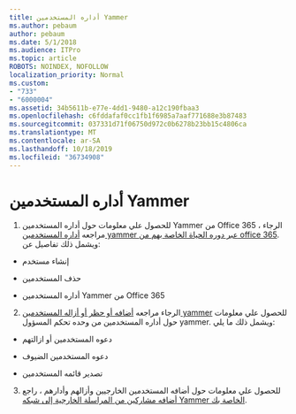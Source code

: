 ```yaml
---
title: أداره المستخدمين Yammer
ms.author: pebaum
author: pebaum
ms.date: 5/1/2018
ms.audience: ITPro
ms.topic: article
ROBOTS: NOINDEX, NOFOLLOW
localization_priority: Normal
ms.custom:
- "733"
- "6000004"
ms.assetid: 34b5611b-e77e-4dd1-9480-a12c190fbaa3
ms.openlocfilehash: c6fddafaf0cc1fb1f6985a7aaf771688e3b87483
ms.sourcegitcommit: 037331d71f06750d972c0b6278b23bb15c4806ca
ms.translationtype: MT
ms.contentlocale: ar-SA
ms.lasthandoff: 10/18/2019
ms.locfileid: "36734908"
---
```

# <a name="managing-yammer-users"></a>أداره المستخدمين Yammer

1. للحصول علي معلومات حول أداره المستخدمين Yammer من Office 365 ، الرجاء مراجعه [أداره المستخدمين yammer عبر دوره الحياة الخاصة بهم من office 365](https://docs.microsoft.com/yammer/manage-yammer-users/manage-users-across-their-lifecycle). ويشمل ذلك تفاصيل عن:

  - إنشاء مستخدم

  - حذف المستخدمين

  - أداره المستخدمين Yammer من Office 365

2. الرجاء مراجعه [أضافه أو حظر أو أزاله المستخدمين yammer](http://alchemyportal.azurewebsites.net/Rule/ManageYammer%20users%20across%20their%20lifecycle%20from%20Office%20365) للحصول علي معلومات حول أداره المستخدمين من وحده تحكم المسؤول yammer. ويشمل ذلك ما يلي:

  - دعوه المستخدمين أو ازالتهم

  - دعوه المستخدمين الضيوف

  - تصدير قائمه المستخدمين

3. للحصول علي معلومات حول أضافه المستخدمين الخارجيين وأزالهم وأدارهم ، راجع [أضافه مشاركين من المراسلة الخارجية إلى شبكه Yammer الخاصة بك](https://docs.microsoft.com/yammer/work-with-external-users/add-external-participants).
